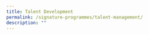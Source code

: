 ```yaml
---
title: Talent Development
permalink: /signature-programmes/talent-management/
description: ""
---
```

